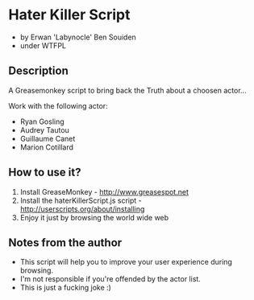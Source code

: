 Hater Killer Script
===================

* by Erwan 'Labynocle' Ben Souiden
* under WTFPL 


Description
-----------
A Greasemonkey script to bring back the Truth about a choosen actor...

Work with the following actor:
* Ryan Gosling
* Audrey Tautou
* Guillaume Canet
* Marion Cotillard


How to use it?
--------------

1. Install GreaseMonkey - http://www.greasespot.net
2. Install the haterKillerScript.js script - http://userscripts.org/about/installing
3. Enjoy it just by browsing the world wide web

Notes from the author
---------------------

* This script will help you to improve your user experience during browsing.
* I'm not responsible if you're offended by the actor list.
* This is just a fucking joke :)
